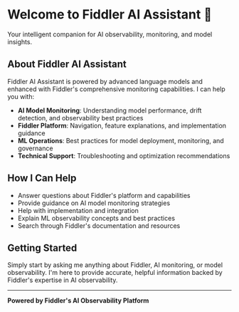 # Welcome to Fiddler AI Assistant 🤖

Your intelligent companion for AI observability, monitoring, and model insights.

## About Fiddler AI Assistant

Fiddler AI Assistant is powered by advanced language models and enhanced with Fiddler's comprehensive monitoring capabilities. I can help you with:

- **AI Model Monitoring**: Understanding model performance, drift detection, and observability best practices
- **Fiddler Platform**: Navigation, feature explanations, and implementation guidance  
- **ML Operations**: Best practices for model deployment, monitoring, and governance
- **Technical Support**: Troubleshooting and optimization recommendations

## How I Can Help

- Answer questions about Fiddler's platform and capabilities
- Provide guidance on AI model monitoring strategies
- Help with implementation and integration
- Explain ML observability concepts and best practices
- Search through Fiddler's documentation and resources

## Getting Started

Simply start by asking me anything about Fiddler, AI monitoring, or model observability. I'm here to provide accurate, helpful information backed by Fiddler's expertise in AI observability.

---

**Powered by Fiddler's AI Observability Platform**
